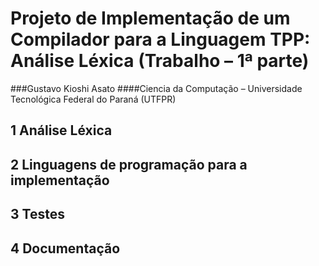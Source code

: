 # Projeto de Implementação de um Compilador para a Linguagem TPP: Análise Léxica (Trabalho – 1ª parte)
###Gustavo Kioshi Asato
####Ciencia da Computação – Universidade Tecnológica Federal do Paraná (UTFPR)
## 1 Análise Léxica
## 2 Linguagens de programação para a implementação
## 3 Testes
## 4 Documentação
